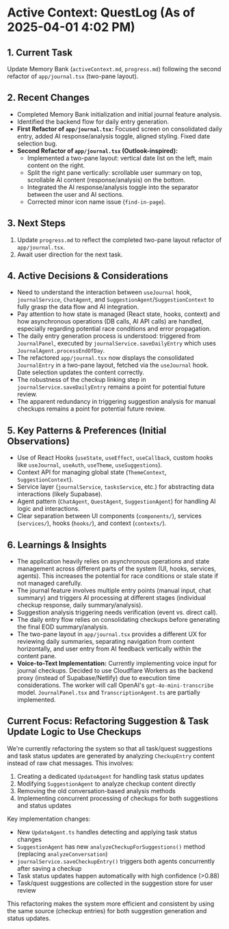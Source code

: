 # Active Context: QuestLog (As of 2025-04-01 4:02 PM)

## 1. Current Task
Update Memory Bank (`activeContext.md`, `progress.md`) following the second refactor of `app/journal.tsx` (two-pane layout).

## 2. Recent Changes
*   Completed Memory Bank initialization and initial journal feature analysis.
*   Identified the backend flow for daily entry generation.
*   **First Refactor of `app/journal.tsx`:** Focused screen on consolidated daily entry, added AI response/analysis toggle, aligned styling. Fixed date selection bug.
*   **Second Refactor of `app/journal.tsx` (Outlook-inspired):**
    *   Implemented a two-pane layout: vertical date list on the left, main content on the right.
    *   Split the right pane vertically: scrollable user summary on top, scrollable AI content (response/analysis) on the bottom.
    *   Integrated the AI response/analysis toggle into the separator between the user and AI sections.
    *   Corrected minor icon name issue (`find-in-page`).

## 3. Next Steps
1.  Update `progress.md` to reflect the completed two-pane layout refactor of `app/journal.tsx`.
2.  Await user direction for the next task.

## 4. Active Decisions & Considerations
*   Need to understand the interaction between `useJournal` hook, `journalService`, `ChatAgent`, and `SuggestionAgent`/`SuggestionContext` to fully grasp the data flow and AI integration.
*   Pay attention to how state is managed (React state, hooks, context) and how asynchronous operations (DB calls, AI API calls) are handled, especially regarding potential race conditions and error propagation.
*   The daily entry generation process is understood: triggered from `JournalPanel`, executed by `journalService.saveDailyEntry` which uses `JournalAgent.processEndOfDay`.
*   The refactored `app/journal.tsx` now displays the consolidated `JournalEntry` in a two-pane layout, fetched via the `useJournal` hook. Date selection updates the content correctly.
*   The robustness of the checkup linking step in `journalService.saveDailyEntry` remains a point for potential future review.
*   The apparent redundancy in triggering suggestion analysis for manual checkups remains a point for potential future review.

## 5. Key Patterns & Preferences (Initial Observations)
*   Use of React Hooks (`useState`, `useEffect`, `useCallback`, custom hooks like `useJournal`, `useAuth`, `useTheme`, `useSuggestions`).
*   Context API for managing global state (`ThemeContext`, `SuggestionContext`).
*   Service layer (`journalService`, `tasksService`, etc.) for abstracting data interactions (likely Supabase).
*   Agent pattern (`ChatAgent`, `QuestAgent`, `SuggestionAgent`) for handling AI logic and interactions.
*   Clear separation between UI components (`components/`), services (`services/`), hooks (`hooks/`), and context (`contexts/`).

## 6. Learnings & Insights
*   The application heavily relies on asynchronous operations and state management across different parts of the system (UI, hooks, services, agents). This increases the potential for race conditions or stale state if not managed carefully.
*   The journal feature involves multiple entry points (manual input, chat summary) and triggers AI processing at different stages (individual checkup response, daily summary/analysis).
*   Suggestion analysis triggering needs verification (event vs. direct call).
*   The daily entry flow relies on consolidating checkups before generating the final EOD summary/analysis.
*   The two-pane layout in `app/journal.tsx` provides a different UX for reviewing daily summaries, separating navigation from content horizontally, and user entry from AI feedback vertically within the content pane.
*   **Voice-to-Text Implementation:** Currently implementing voice input for journal checkups. Decided to use Cloudflare Workers as the backend proxy (instead of Supabase/Netlify) due to execution time considerations. The worker will call OpenAI's `gpt-4o-mini-transcribe` model. `JournalPanel.tsx` and `TranscriptionAgent.ts` are partially implemented.

## Current Focus: Refactoring Suggestion & Task Update Logic to Use Checkups

We're currently refactoring the system so that all task/quest suggestions and task status updates are generated by analyzing `CheckupEntry` content instead of raw chat messages. This involves:

1. Creating a dedicated `UpdateAgent` for handling task status updates
2. Modifying `SuggestionAgent` to analyze checkup content directly
3. Removing the old conversation-based analysis methods
4. Implementing concurrent processing of checkups for both suggestions and status updates

Key implementation changes:
- New `UpdateAgent.ts` handles detecting and applying task status changes
- `SuggestionAgent` has new `analyzeCheckupForSuggestions()` method (replacing `analyzeConversation`)
- `journalService.saveCheckupEntry()` triggers both agents concurrently after saving a checkup
- Task status updates happen automatically with high confidence (>0.88)
- Task/quest suggestions are collected in the suggestion store for user review

This refactoring makes the system more efficient and consistent by using the same source (checkup entries) for both suggestion generation and status updates.
